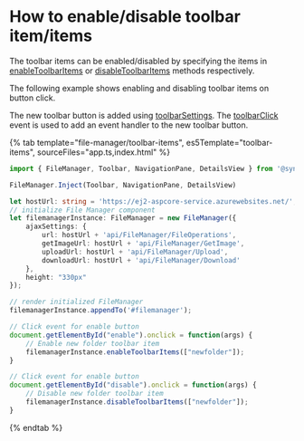 # How to enable/disable toolbar item/items

The toolbar items can be enabled/disabled by specifying the items in [enableToolbarItems](../../api/file-manager/#enabletoolbaritems) or [disableToolbarItems](../../api/file-manager/#disabletoolbaritems) methods respectively.

The following example shows enabling and disabling toolbar items on button click.

The new toolbar button is added using [toolbarSettings](../../api/file-manager/#toolbarSettings). The [toolbarClick](../../api/file-manager/#toolbarClick) event is used to add an event handler to the new toolbar button.

{% tab template="file-manager/toolbar-items", es5Template="toolbar-items", sourceFiles="app.ts,index.html" %}

```typescript
import { FileManager, Toolbar, NavigationPane, DetailsView } from '@syncfusion/ej2-filemanager';

FileManager.Inject(Toolbar, NavigationPane, DetailsView)

let hostUrl: string = 'https://ej2-aspcore-service.azurewebsites.net/';
// initialize File Manager component
let filemanagerInstance: FileManager = new FileManager({
    ajaxSettings: {
        url: hostUrl + 'api/FileManager/FileOperations',
        getImageUrl: hostUrl + 'api/FileManager/GetImage',
        uploadUrl: hostUrl + 'api/FileManager/Upload',
        downloadUrl: hostUrl + 'api/FileManager/Download'
    },
    height: "330px"
});

// render initialized FileManager
filemanagerInstance.appendTo('#filemanager');

// Click event for enable button
document.getElementById("enable").onclick = function(args) {
    // Enable new folder toolbar item
    filemanagerInstance.enableToolbarItems(["newfolder"]);
}

// Click event for enable button
document.getElementById("disable").onclick = function(args) {
    // Disable new folder toolbar item
    filemanagerInstance.disableToolbarItems(["newfolder"]);
}

```

{% endtab %}